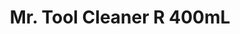 ---
layout: product
title: "Mr. Tool Cleaner R 400mL"
price: "1500" 
desc: "Sredstvo za čišćenje alata"
img_path: "/assets/img/GST116.webp"
brand: "N/A"
available: false
special_offer: false
new: false
soon: false
cat: "070000"
subcat: "070500"
subsubcat: "0N/A"
sifra: "GST116"
popular: true
spec: false
---